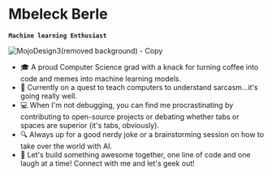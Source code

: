 # Mbeleck Berle
**`Machine learning Enthusiast`**

![MojoDesign3(removed background) - Copy](https://github.com/MbeleckBerle/MbeleckBerle/assets/91129216/1473c6b8-6b4d-48aa-8f5a-929a205a6f52)

<ul>
<li> 🎓 A proud Computer Science grad with a knack for turning coffee into code and memes into machine learning models.</li>
<li> 🧠 Currently on a quest to teach computers to understand sarcasm...it's going really well.</li>
<li> 💻 When I'm not debugging, you can find me procrastinating by contributing to open-source projects or debating whether tabs or spaces are superior (it's tabs, obviously).</li>
<li> 🔍 Always up for a good nerdy joke or a brainstorming session on how to take over the world with AI.</li>
<li> 🚀 Let's build something awesome together, one line of code and one laugh at a time! Connect with me and let's geek out!</li>
</ul>




